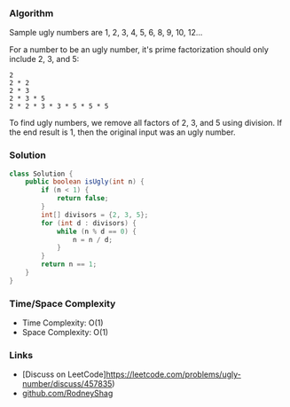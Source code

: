 ### Algorithm

Sample ugly numbers are 1, 2, 3, 4, 5, 6, 8, 9, 10, 12...

For a number to be an ugly number, it's prime factorization should only include 2, 3, and 5:

```
2
2 * 2
2 * 3
2 * 3 * 5
2 * 2 * 3 * 3 * 5 * 5 * 5
```

To find ugly numbers, we remove all factors of 2, 3, and 5 using division. If the end result is 1, then the original input was an ugly number.

### Solution

```java
class Solution {
    public boolean isUgly(int n) {
        if (n < 1) {
            return false;
        }
        int[] divisors = {2, 3, 5};
        for (int d : divisors) {
            while (n % d == 0) {
                n = n / d;
            }
        }
        return n == 1;
    }
}
```

### Time/Space Complexity

-  Time Complexity: O(1)
- Space Complexity: O(1)

### Links

- [Discuss on LeetCode]https://leetcode.com/problems/ugly-number/discuss/457835)
- [github.com/RodneyShag](https://github.com/RodneyShag)
